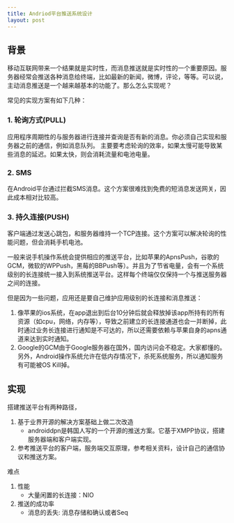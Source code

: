 ```yaml
---
title: Andriod平台推送系统设计
layout: post
---
```



背景
----

移动互联网带来一个结果就是实时性，而消息推送就是实时性的一个重要原因。服务器经常会推送各种消息给终端，比如最新的新闻，微博，评论，等等。可以说，主动消息推送是一个越来越基本的功能了。那么怎么实现呢？

常见的实现方案有如下几种：


### 1. 轮询方式(PULL)

应用程序周期性的与服务器进行连接并查询是否有新的消息。你必须自己实现和服务器之前的通信，例如消息队列。
主要要考虑轮询的效率，如果太慢可能导致某些消息的延迟。如果太快，则会消耗流量和电池电量。

### 2. SMS

在Android平台通过拦截SMS消息。这个方案很难找到免费的短消息发送网关，因此成本相对比较高。

### 3. 持久连接(PUSH)

客户端通过发送心跳包，和服务器维持一个TCP连接。这个方案可以解决轮询的性能问题，但会消耗手机电池。

一般来说手机操作系统会提供相应的推送平台，比如苹果的ApnsPush，谷歌的GCM，微软的WPPush，黑莓的BBPush等）。并且为了节省电量，会有一个系统级别的长连接统一接入到系统推送平台。这样每个终端仅仅保持一个与推送服务器之间的连接。


但是因为一些问题，应用还是要自己维护应用级别的长连接和消息推送：

1. 像苹果的ios系统，在app退出到后台10分钟后就会释放掉该app所持有的所有资源（如cpu，网络，内存等），导致之前建立的长连接通道也会一并断掉，此时通过业务长连接进行通知是不可达的，所以还需要依赖与苹果自身的apns通道来达到实时通知。
2. Google的GCM由于Google服务器在国外，国内访问会不稳定。大家都懂的。另外，Android操作系统允许在低内存情况下，杀死系统服务，所以通知服务有可能被OS Kill掉。


实现
----


搭建推送平台有两种路径，

1. 基于业界开源的解决方案基础上做二次改造
	* androiddpn是韩国人写的一个开源的推送方案。它基于XMPP协议，搭建服务器端和客户端实现。
2. 参考推送平台的客户端，服务端交互原理，参考相关资料，设计自己的通信协议和推送方案。


难点

1. 性能
	* 大量闲置的长连接：NIO
2. 推送的成功率
	* 消息的丢失: 消息存储和确认或者Seq


